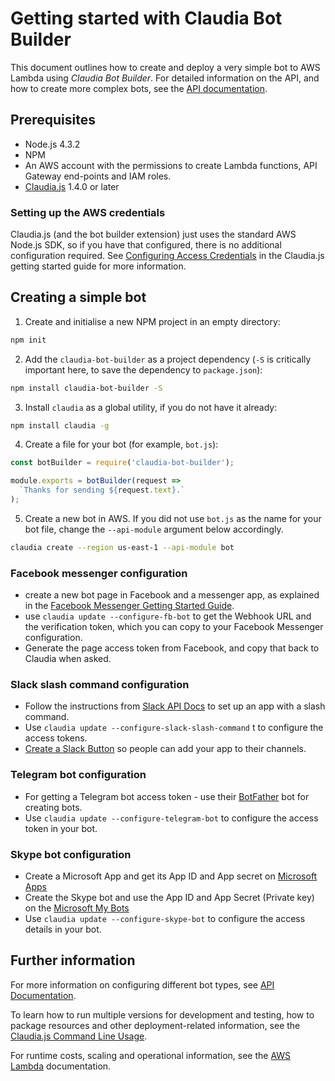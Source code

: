 # Getting started with Claudia Bot Builder

This document outlines how to create and deploy a very simple bot to AWS Lambda using _Claudia Bot Builder_. For detailed information on the API, and how to create more complex bots, see the [API documentation](API.md). 

## Prerequisites

* Node.js 4.3.2
* NPM
* An AWS account with the permissions to create Lambda functions, API Gateway end-points and IAM roles. 
* [Claudia.js](https://claudiajs.com) 1.4.0 or later

### Setting up the AWS credentials

Claudia.js (and the bot builder extension) just uses the standard AWS Node.js SDK, so if you have that configured, there is no additional configuration required. See [Configuring Access Credentials](https://github.com/claudiajs/claudia/blob/master/getting_started.md#configuring-access-credentials) in the Claudia.js getting started guide for more information.

## Creating a simple bot

1. Create and initialise a new NPM project in an empty directory:

  ```bash
  npm init
  ```

2. Add the `claudia-bot-builder` as a project dependency (`-S` is critically important here, to save the dependency to `package.json`):

  ```bash
  npm install claudia-bot-builder -S
  ```

3. Install `claudia` as a global utility, if you do not have it already:

  ```bash
  npm install claudia -g
  ```

4. Create a file for your bot (for example, `bot.js`):

  ```javascript
  const botBuilder = require('claudia-bot-builder');

  module.exports = botBuilder(request => 
    `Thanks for sending ${request.text}.`
  );
  ```

5. Create a new bot in AWS. If you did not use `bot.js` as the name for your bot file, change the `--api-module` argument below accordingly.

  ```bash
  claudia create --region us-east-1 --api-module bot
  ```

### Facebook messenger configuration

- create a new bot page in Facebook and a messenger app, as explained in the [Facebook Messenger Getting Started Guide](https://developers.facebook.com/docs/messenger-platform/quickstart).
- use `claudia update --configure-fb-bot` to get the Webhook URL and the verification token, which you can copy to your Facebook Messenger configuration. 
- Generate the page access token from Facebook, and copy that back to Claudia when asked.

### Slack slash command configuration

- Follow the instructions from [Slack API Docs](https://api.slack.com/) to set up an app with a slash command. 
- Use `claudia update --configure-slack-slash-command` t to configure the access tokens.
- [Create a Slack Button](https://api.slack.com/docs/slack-button) so people can add your app to their channels.


### Telegram bot configuration

- For getting a Telegram bot access token - use their [BotFather](https://telegram.me/BotFather) bot for creating bots. 
- Use `claudia update --configure-telegram-bot` to configure the access token in your bot.


### Skype bot configuration

- Create a Microsoft App and get its App ID and App secret on [Microsoft Apps](https://apps.dev.microsoft.com/)
- Create the Skype bot and use the App ID and App Secret (Private key) on the [Microsoft My Bots](https://developer.microsoft.com/en-us/skype/bots/manage)
- Use `claudia update --configure-skype-bot` to configure the access details in your bot.

## Further information

For more information on configuring different bot types, see [API Documentation](API.md).

To learn how to run multiple versions for development and testing, how to package resources and other deployment-related information, see the [Claudia.js Command Line Usage](https://github.com/claudiajs/claudia/tree/master/docs).

For runtime costs, scaling and operational information, see the [AWS Lambda](https://aws.amazon.com/documentation/lambda/) documentation.
